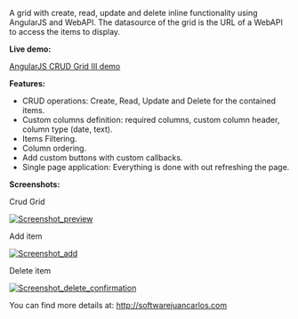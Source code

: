 A grid with create, read, update and delete inline functionality using AngularJS and WebAPI.
The datasource of the grid is the URL of a WebAPI to access the items to display.

<b>Live demo:</b>
<p><a href="http://crud-grid-angular-iii.azurewebsites.net/">AngularJS CRUD Grid III demo</a></p>


<b>Features:</b>

<ul>
<li>CRUD operations: Create, Read, Update and Delete for the contained items.</li>
<li>Custom columns definition: required columns, custom column header, column type (date, text).</li>
<li>Items Filtering.</li>
<li>Column ordering.</li>
<li>Add custom buttons with custom callbacks.</li>
<li>Single page application: Everything is done with out refreshing the page.</li>
</ul>

<b>Screenshots:</b>

<p> Crud Grid </p>
<p>
  <a href="https://raw.githubusercontent.com/softwarejc/angularjs-crudgrid/master/Items.Web/screenshots/Screenshot_preview.png">
    <img 
      title="Screenshot_preview" alt="Screenshot_preview" 
      src="https://raw.githubusercontent.com/softwarejc/angularjs-crudgrid/master/Items.Web/screenshots/Screenshot_preview.png">
  </a>
</p>

<p> Add item </p>
<p>
  <a href="https://raw.githubusercontent.com/softwarejc/angularjs-crudgrid/master/Items.Web/screenshots/Screenshot_add.png">
    <img 
      title="Screenshot_add" alt="Screenshot_add" 
      src="https://raw.githubusercontent.com/softwarejc/angularjs-crudgrid/master/Items.Web/screenshots/Screenshot_add.png">
  </a>
</p>

<p> Delete item </p>
<p>
  <a href="https://raw.githubusercontent.com/softwarejc/angularjs-crudgrid/master/Items.Web/screenshots/Screenshot_delete_confirmation.png">
    <img 
      title="Screenshot_delete_confirmation" alt="Screenshot_delete_confirmation" 
      src="https://raw.githubusercontent.com/softwarejc/angularjs-crudgrid/master/Items.Web/screenshots/Screenshot_delete_confirmation.png">
  </a>
</p>

You can find more details at:
<a href="http://softwarejuancarlos.com">http://softwarejuancarlos.com <a/>

